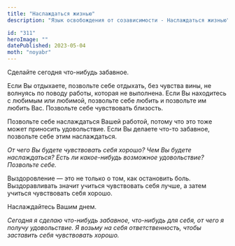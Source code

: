 ```yaml
---
title: "Наслаждаться жизнью"
description: "Язык освобождения от созависимости - Наслаждаться жизнью"

id: "311"
heroImage: ""
datePublished: 2023-05-04
moth: "noyabr"
---
```


Сделайте сегодня что-нибудь забавное.

Если Вы отдыхаете, позвольте себе отдыхать, без чувства вины, не волнуясь по
поводу работы, которая не выполнена. Если Вы находитесь с любимым или любимой,
позвольте себе любить и позвольте им любить Вас. Позвольте себе чувствовать
близость.

Позвольте себе наслаждаться Вашей работой, потому что это тоже может приносить
удовольствие. Если Вы делаете что-то забавное, позвольте себе этим
наслаждаться.

_От чего Вы будете чувствовать себя хорошо? Чем Вы будете наслаждаться? Есть
ли какое-нибудь возможное_ _удовольствие? Позвольте себе._

Выздоровление — это не только о том, как остановить боль. Выздоравливать
значит учиться чувствовать себя лучше, а затем учиться чувствовать себя
хорошо.

Наслаждайтесь Вашим днем.

_Сегодня_ _я_ _сделаю_ _что-нибудь_ _забавное,_ _что-нибудь_ _для_ _себя,_
_от_ _чего_ _я_ _получу_ _удовольствие._ _Я_ _возьму_ _на_ _себя_
_ответственность,_ _чтобы_ _заставить_ _себя_ _чувствовать_ _хорошо._
